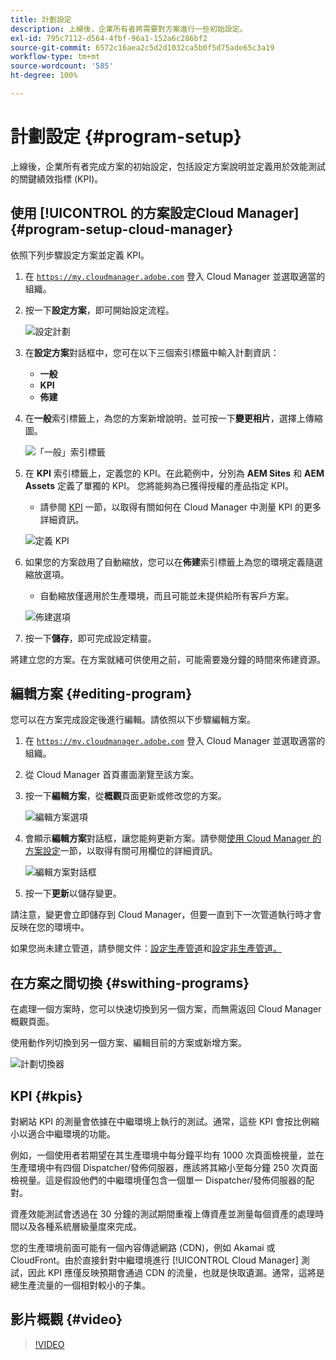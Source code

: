 ```yaml
---
title: 計劃設定
description: 上線後，企業所有者將需要對方案進行一些初始設定。
exl-id: 795c7112-d564-4fbf-96a1-152a6c286bf2
source-git-commit: 6572c16aea2c5d2d1032ca5b0f5d75ade65c3a19
workflow-type: tm+mt
source-wordcount: '585'
ht-degree: 100%

---
```



# 計劃設定 {#program-setup}

上線後，企業所有者完成方案的初始設定，包括設定方案說明並定義用於效能測試的關鍵績效指標 (KPI)。

## 使用 [!UICONTROL  的方案設定Cloud Manager] {#program-setup-cloud-manager}

依照下列步驟設定方案並定義 KPI。

1. 在 [`https://my.cloudmanager.adobe.com`](https://my.cloudmanager.adobe.com) 登入 Cloud Manager 並選取適當的組織。

1. 按一下&#x200B;**設定方案**，即可開始設定流程。

   ![設定計劃](/help/assets/set-up-program/setup1.png)

1. 在&#x200B;**設定方案**&#x200B;對話框中，您可在以下三個索引標籤中輸入計劃資訊：

   * **一般**
   * **KPI**
   * **佈建**

1. 在&#x200B;**一般**&#x200B;索引標籤上，為您的方案新增說明，並可按一下&#x200B;**變更相片**，選擇上傳縮圖。

   ![「一般」索引標籤](/help/assets/Setup_Program-General.png)

1. 在 **KPI** 索引標籤上，定義您的 KPI。在此範例中，分別為 **AEM Sites** 和 **AEM Assets** 定義了單獨的 KPI。 您將能夠為已獲得授權的產品指定 KPI。

   * 請參閱 [KPI](#kpis) 一節，以取得有關如何在 Cloud Manager 中測量 KPI 的更多詳細資訊。

   ![定義 KPI](/help/assets/Setup_Program-KPIs.png)

1. 如果您的方案啟用了自動縮放，您可以在&#x200B;**佈建**&#x200B;索引標籤上為您的環境定義隨選縮放選項。

   * 自動縮放僅適用於生產環境，而且可能並未提供給所有客戶方案。

   ![佈建選項](/help/assets/Setup_Program-Provisioning.png)

1. 按一下&#x200B;**儲存**，即可完成設定精靈。

將建立您的方案。在方案就緒可供使用之前，可能需要幾分鐘的時間來佈建資源。

## 編輯方案 {#editing-program}

您可以在方案完成設定後進行編輯。請依照以下步驟編輯方案。

1. 在 [`https://my.cloudmanager.adobe.com`](https://my.cloudmanager.adobe.com) 登入 Cloud Manager 並選取適當的組織。

1. 從 Cloud Manager 首頁畫面瀏覽至該方案。

1. 按一下&#x200B;**編輯方案**，從&#x200B;**概觀**&#x200B;頁面更新或修改您的方案。

   ![編輯方案選項](/help/assets/set-up-program/edit-program1.png)

1. 會顯示&#x200B;**編輯方案**&#x200B;對話框，讓您能夠更新方案。請參閱[使用 Cloud Manager 的方案設定](#program-setup-cloud-manager)一節，以取得有關可用欄位的詳細資訊。

   ![編輯方案對話框](/help/assets/set-up-program/edit-program-general.png)

1. 按一下&#x200B;**更新**&#x200B;以儲存變更。

請注意，變更會立即儲存到 Cloud Manager，但要一直到下一次管道執行時才會反映在您的環境中。

如果您尚未建立管道，請參閱文件：[設定生產管道](/help/using/production-pipelines.md)和[設定非生產管道。](/help/using/non-production-pipelines.md)

## 在方案之間切換 {#swithing-programs}

在處理一個方案時，您可以快速切換到另一個方案，而無需返回 Cloud Manager 概觀頁面。

使用動作列切換到另一個方案、編輯目前的方案或新增方案。

![計劃切換器](/help/assets/set-up-program/setup2.png)

## KPI {#kpis}

對網站 KPI 的測量會依據在中繼環境上執行的測試。通常，這些 KPI 會按比例縮小以適合中繼環境的功能。

例如，一個使用者若期望在其生產環境中每分鐘平均有 1000 次頁面檢視量，並在生產環境中有四個 Dispatcher/發佈伺服器，應該將其縮小至每分鐘 250 次頁面檢視量。這是假設他們的中繼環境僅包含一個單一 Dispatcher/發佈伺服器的配對。

資產效能測試會透過在 30 分鐘的測試期間重複上傳資產並測量每個資產的處理時間以及各種系統層級量度來完成。

您的生產環境前面可能有一個內容傳遞網路 (CDN)，例如 Akamai 或 CloudFront。由於直接針對中繼環境進行 [!UICONTROL Cloud Manager] 測試，因此 KPI 應僅反映預期會通過 CDN 的流量，也就是快取遺漏。通常，這將是總生產流量的一個相對較小的子集。

## 影片概觀 {#video}

>[!VIDEO](https://video.tv.adobe.com/v/26313/)
